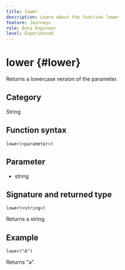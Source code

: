 ```yaml
---
title: lower
description: Learn about the function lower
feature: Journeys
role: Data Engineer
level: Experienced
---
```

# lower {#lower}

Returns a lowercase version of the parameter.

## Category

String

## Function syntax

`lower(<parameter>)`

## Parameter

* string

## Signature and returned type

`lower(<string>)`

Returns a string.

## Example

`lower("A")`

Returns "a".
